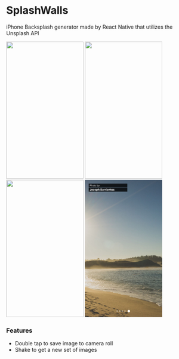 # SplashWalls

iPhone Backsplash generator made by React Native that utilizes the Unsplash API

<img src="https://raw.githubusercontent.com/reedwilliams24/SplashWalls/master/docs/screenshot2.png" width="207" height="368">
<img src="https://raw.githubusercontent.com/reedwilliams24/SplashWalls/master/docs/screenshot1.PNG" width="207" height="368">
<img src="https://raw.githubusercontent.com/reedwilliams24/SplashWalls/master/docs/screenshot3.PNG" width="207" height="368">
<img src="https://raw.githubusercontent.com/reedwilliams24/SplashWalls/master/docs/screenshot4.PNG" width="207" height="368">

### Features
- Double tap to save image to camera roll
- Shake to get a new set of images
